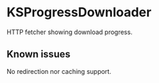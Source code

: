 # KSProgressDownloader

HTTP fetcher showing download progress.

## Known issues

No redirection nor caching support.
